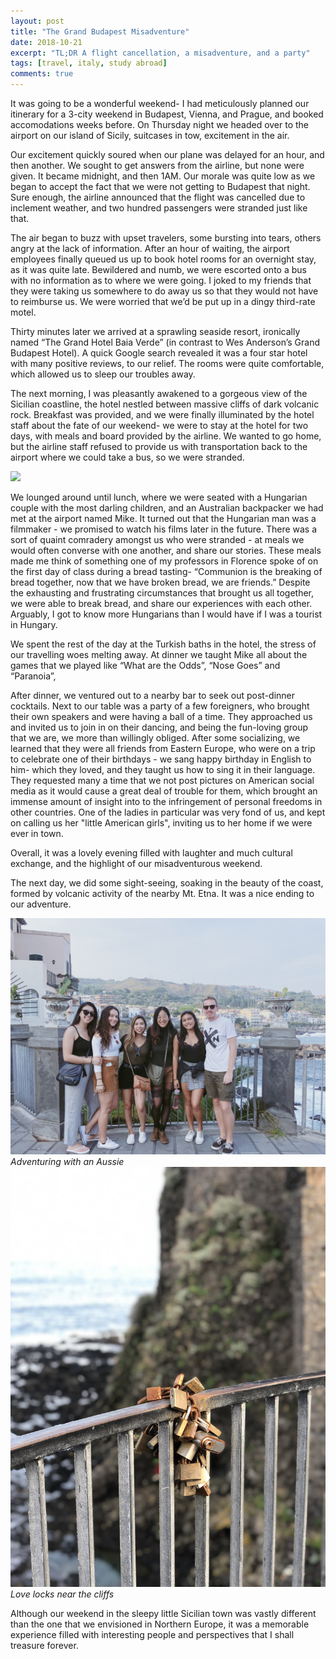 ```yaml
---
layout: post
title: "The Grand Budapest Misadventure"
date: 2018-10-21
excerpt: "TL;DR A flight cancellation, a misadventure, and a party"
tags: [travel, italy, study abroad]
comments: true
---
```


It was going to be a wonderful weekend- I had meticulously planned our itinerary for a 3-city weekend in Budapest, Vienna, and Prague, and booked accomodations weeks before. On Thursday night we headed over to the airport on our island of Sicily, suitcases in tow, excitement in the air.

Our excitement quickly soured when our plane was delayed for an hour, and then another. We sought to get answers from the airline, but none were given. It became midnight, and then 1AM. Our morale was quite low as we began to accept the fact that we were not getting to Budapest that night. Sure enough, the airline announced that the flight was cancelled due to inclement weather, and two hundred passengers were stranded just like that.

The air began to buzz with upset travelers, some bursting into tears, others angry at the lack of information. After an hour of waiting, the airport employees finally queued us up to book hotel rooms for an overnight stay, as it was quite late. Bewildered and numb, we were escorted onto a bus with no information as to where we were going. I joked to my friends that they were taking us somewhere to do away us so that they would not have to reimburse us. We were worried that we’d be put up in a dingy third-rate motel.

Thirty minutes later we arrived at a sprawling seaside resort, ironically named “The Grand Hotel Baia Verde” (in contrast to Wes Anderson’s Grand Budapest Hotel). A quick Google search revealed it was a four star hotel with many positive reviews, to our relief. The rooms were quite comfortable, which allowed us to sleep our troubles away.

The next morning, I was pleasantly awakened to a gorgeous view of the Sicilian coastline, the hotel nestled between massive cliffs of dark volcanic rock. Breakfast was provided, and we were finally illuminated by the hotel staff about the fate of our weekend- we were to stay at the hotel for two days, with meals and board provided by the airline. We wanted to go home, but the airline staff refused to provide us with transportation back to the airport where we could take a bus, so we were stranded. 

<img src="/assets/img/Misadventure/logo.JPG">

We lounged around until lunch, where we were seated with a Hungarian couple with the most darling children, and an Australian backpacker we had met at the airport named Mike. It turned out that the Hungarian man was a filmmaker - we promised to watch his films later in the future. There was a sort of quaint comradery amongst us who were stranded - at meals we would often converse with one another, and share our stories. These meals made me think of something one of my professors in Florence spoke of on the first day of class during a bread tasting- “Communion is the breaking of bread together, now that we have broken bread, we are friends.” Despite the exhausting and frustrating circumstances that brought us all together, we were able to break bread, and share our experiences with each other. Arguably, I got to know more Hungarians than I would have if I was a tourist in Hungary. 

We spent the rest of the day at the Turkish baths in the hotel, the stress of our travelling woes melting away.
At dinner we taught Mike all about the games that we played like “What are the Odds”, “Nose Goes” and “Paranoia”, 

After dinner, we ventured out to a nearby bar to seek out post-dinner cocktails. Next to our table was a party of a few foreigners, who brought their own speakers and were having a ball of a time. They approached us and invited us to join in on their dancing, and being the fun-loving group that we are, we more than willingly obliged. After some socializing, we learned that they were all friends from Eastern Europe, who were on a trip to celebrate one of their birthdays - we sang happy birthday in English to him- which they loved, and they taught us how to sing it in their language. They requested many a time that we not post pictures on American social media as it would cause a great deal of trouble for them, which brought an immense amount of insight into to the infringement of personal freedoms in other countries. One of the ladies in particular was very fond of us, and kept on calling us her "little American girls", inviting us to her home if we were ever in town.

Overall, it was a lovely evening filled with laughter and much cultural exchange, and the highlight of our misadventurous weekend. 

The next day, we did some sight-seeing, soaking in the beauty of the coast, formed by volcanic activity of the nearby Mt. Etna. It was a nice ending to our adventure. 

<img src="/assets/img/Misadventure/Group.JPG">
<i>Adventuring with an Aussie</i>

<img src="/assets/img/Misadventure/locks.JPG">
<i>Love locks near the cliffs</i>


Although our weekend in the sleepy little Sicilian town was vastly different than the one that we envisioned in Northern Europe, it was a memorable experience filled with interesting people and perspectives that I shall treasure forever. 
